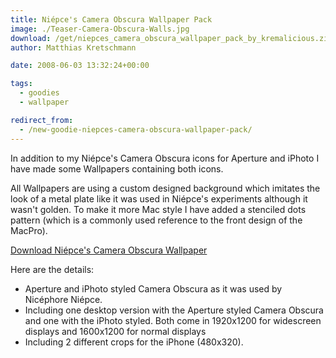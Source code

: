 ```yaml
---
title: Niépce's Camera Obscura Wallpaper Pack
image: ./Teaser-Camera-Obscura-Walls.jpg
download: /get/niepces_camera_obscura_wallpaper_pack_by_kremalicious.zip
author: Matthias Kretschmann

date: 2008-06-03 13:32:24+00:00

tags:
  - goodies
  - wallpaper

redirect_from:
  - /new-goodie-niepces-camera-obscura-wallpaper-pack/
---
```


In addition to my Niépce's Camera Obscura icons for Aperture and iPhoto I have made some Wallpapers containing both icons.

All Wallpapers are using a custom designed background which imitates the look of a metal plate like it was used in Niépce's experiments although it wasn't golden. To make it more Mac style I have added a stenciled dots pattern (which is a commonly used reference to the front design of the MacPro).

<p class="content-download">
    <a class="icon-download btn btn-primary" href="/get/niepces_camera_obscura_wallpaper_pack_by_kremalicious.zip">Download Niépce's Camera Obscura Wallpaper</a>
</p>

Here are the details:

- Aperture and iPhoto styled Camera Obscura as it was used by Nicéphore Niépce.
- Including one desktop version with the Aperture styled Camera Obscura and one with the iPhoto styled. Both come in 1920x1200 for widescreen displays and 1600x1200 for normal displays
- Including 2 different crops for the iPhone (480x320).
